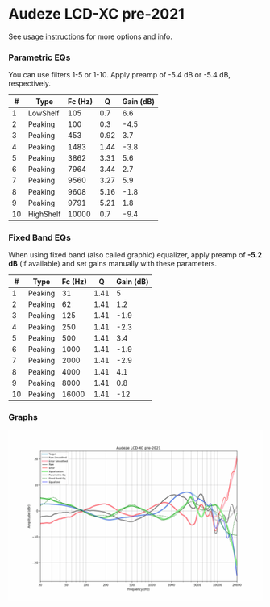# Audeze LCD-XC pre-2021
See [usage instructions](https://github.com/jaakkopasanen/AutoEq#usage) for more options and info.

### Parametric EQs
You can use filters 1-5 or 1-10. Apply preamp of -5.4 dB or -5.4 dB, respectively.

|   # | Type      |   Fc (Hz) |    Q |   Gain (dB) |
|-----|-----------|-----------|------|-------------|
|   1 | LowShelf  |       105 | 0.7  |         6.6 |
|   2 | Peaking   |       100 | 0.3  |        -4.5 |
|   3 | Peaking   |       453 | 0.92 |         3.7 |
|   4 | Peaking   |      1483 | 1.44 |        -3.8 |
|   5 | Peaking   |      3862 | 3.31 |         5.6 |
|   6 | Peaking   |      7964 | 3.44 |         2.7 |
|   7 | Peaking   |      9560 | 3.27 |         5.9 |
|   8 | Peaking   |      9608 | 5.16 |        -1.8 |
|   9 | Peaking   |      9791 | 5.21 |         1.8 |
|  10 | HighShelf |     10000 | 0.7  |        -9.4 |

### Fixed Band EQs
When using fixed band (also called graphic) equalizer, apply preamp of **-5.2 dB** (if available) and set gains manually with these parameters.

|   # | Type    |   Fc (Hz) |    Q |   Gain (dB) |
|-----|---------|-----------|------|-------------|
|   1 | Peaking |        31 | 1.41 |         5   |
|   2 | Peaking |        62 | 1.41 |         1.2 |
|   3 | Peaking |       125 | 1.41 |        -1.9 |
|   4 | Peaking |       250 | 1.41 |        -2.3 |
|   5 | Peaking |       500 | 1.41 |         3.4 |
|   6 | Peaking |      1000 | 1.41 |        -1.9 |
|   7 | Peaking |      2000 | 1.41 |        -2.9 |
|   8 | Peaking |      4000 | 1.41 |         4.1 |
|   9 | Peaking |      8000 | 1.41 |         0.8 |
|  10 | Peaking |     16000 | 1.41 |       -12   |

### Graphs
![](./Audeze%20LCD-XC%20pre-2021.png)
